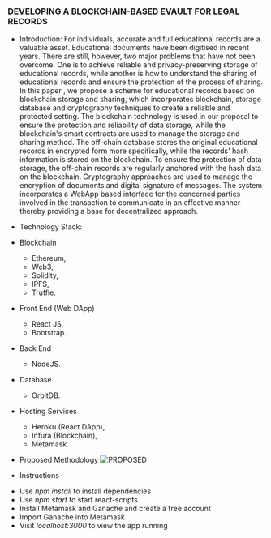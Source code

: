 ### DEVELOPING A BLOCKCHAIN-BASED EVAULT FOR LEGAL RECORDS
* Introduction:
For individuals, accurate and full educational records are a valuable asset. Educational documents have been digitised in recent years. There are still, however, two major problems that have not been overcome. One is to achieve reliable and privacy-preserving storage of educational records, while another is how to understand the sharing of educational records and ensure the protection of the process of sharing. In this paper , we propose a scheme for educational records based on blockchain storage and sharing, which incorporates blockchain, storage database and cryptography techniques to create a reliable and protected setting. The blockchain technology is used in our proposal to ensure the protection and reliability of data storage, while the blockchain's smart contracts are used to manage the storage and sharing method. The off-chain database stores the original educational records in encrypted form more specifically, while the records' hash information is stored on the blockchain. To ensure the protection of data storage, the off-chain records are regularly anchored with the hash data on the blockchain. Cryptography approaches are used to manage the encryption of documents and digital signature of messages. The system incorporates a WebApp based interface for the concerned parties involved in the transaction to communicate in an effective manner thereby providing a base for decentralized approach.
* Technology Stack:
* Blockchain
    * Ethereum, 
    * Web3, 
    * Solidity,
    * IPFS,
    * Truffle.
* Front End (Web DApp)
    * React JS, 
    * Bootstrap.
* Back End
    * NodeJS.
* Database
    * OrbitDB.
* Hosting Services
    * Heroku (React DApp),
    * Infura (Blockchain),
    * Metamask.


* Proposed Methodology
![PROPOSED](https://github.com/user-attachments/assets/8918e064-786c-4b82-a32f-230bccd3dcfb)

* Instructions 

- Use *npm install* to install dependencies
- Use *npm start* to start react-scripts
- Install Metamask and Ganache and create a free account
- Import Ganache into Metamask
- Visit *localhost:3000* to view the app running
